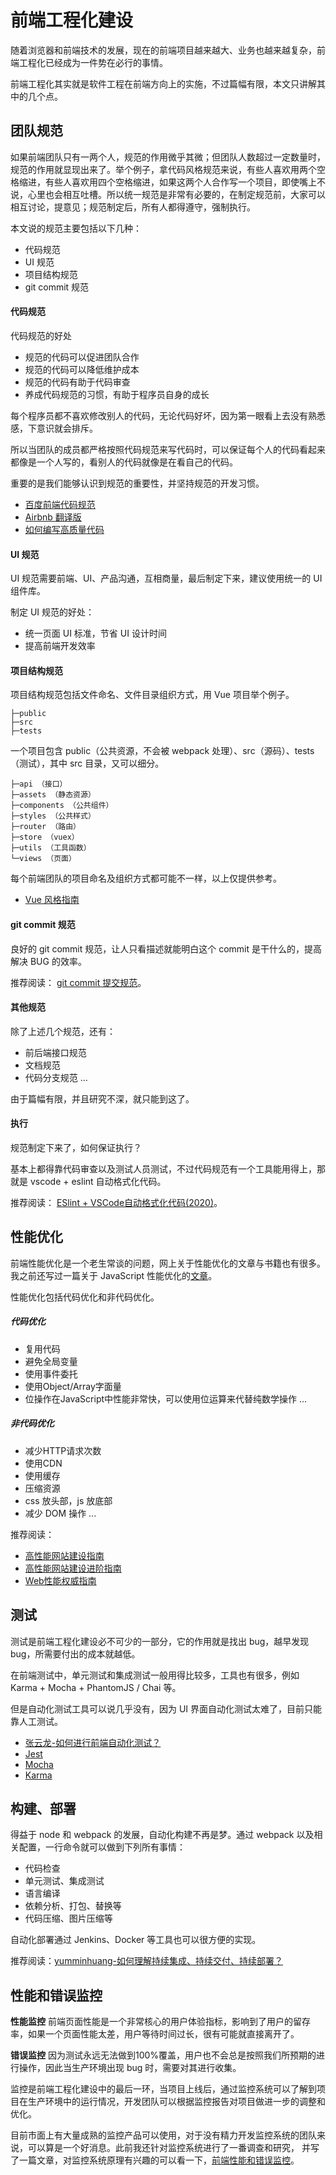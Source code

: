 # 前端工程化建设

随着浏览器和前端技术的发展，现在的前端项目越来越大、业务也越来越复杂，前端工程化已经成为一件势在必行的事情。

前端工程化其实就是软件工程在前端方向上的实施，不过篇幅有限，本文只讲解其中的几个点。

## 团队规范
如果前端团队只有一两个人，规范的作用微乎其微；但团队人数超过一定数量时，规范的作用就显现出来了。举个例子，拿代码风格规范来说，有些人喜欢用两个空格缩进，有些人喜欢用四个空格缩进，如果这两个人合作写一个项目，即使嘴上不说，心里也会相互吐槽。所以统一规范是非常有必要的，在制定规范前，大家可以相互讨论，提意见；规范制定后，所有人都得遵守，强制执行。

本文说的规范主要包括以下几种：
* 代码规范
* UI 规范
* 项目结构规范
* git commit 规范

#### 代码规范
代码规范的好处
* 规范的代码可以促进团队合作
* 规范的代码可以降低维护成本
* 规范的代码有助于代码审查
* 养成代码规范的习惯，有助于程序员自身的成长

每个程序员都不喜欢修改别人的代码，无论代码好坏，因为第一眼看上去没有熟悉感，下意识就会排斥。

所以当团队的成员都严格按照代码规范来写代码时，可以保证每个人的代码看起来都像是一个人写的，看别人的代码就像是在看自己的代码。

重要的是我们能够认识到规范的重要性，并坚持规范的开发习惯。

* [百度前端代码规范](https://github.com/ecomfe/spec)
* [Airbnb 翻译版](https://github.com/woai3c/javascript)
* [如何编写高质量代码](https://github.com/woai3c/Front-end-articles/blob/master/high-quality-code.md)

#### UI 规范
UI 规范需要前端、UI、产品沟通，互相商量，最后制定下来，建议使用统一的 UI 组件库。

制定 UI 规范的好处：
* 统一页面 UI 标准，节省 UI 设计时间
* 提高前端开发效率

#### 项目结构规范
项目结构规范包括文件命名、文件目录组织方式，用 Vue 项目举个例子。
```
├─public
├─src
├─tests
```
一个项目包含 public（公共资源，不会被 webpack 处理）、src（源码）、tests（测试），其中 src 目录，又可以细分。
```
├─api （接口）
├─assets （静态资源）
├─components （公共组件）
├─styles （公共样式）
├─router （路由）
├─store （vuex）
├─utils （工具函数）
└─views （页面）
```
每个前端团队的项目命名及组织方式都可能不一样，以上仅提供参考。
* [Vue 风格指南](https://cn.vuejs.org/v2/style-guide/)

#### git commit 规范
良好的 git commit 规范，让人只看描述就能明白这个 commit 是干什么的，提高解决 BUG 的效率。

推荐阅读： [git commit 提交规范](https://github.com/woai3c/Front-end-articles/blob/master/git%20commit%20style.md)。

#### 其他规范
除了上述几个规范，还有：
* 前后端接口规范
* 文档规范
* 代码分支规范
...

由于篇幅有限，并且研究不深，就只能到这了。

#### 执行

规范制定下来了，如何保证执行？

基本上都得靠代码审查以及测试人员测试，不过代码规范有一个工具能用得上，那就是 vscode + eslint 自动格式化代码。

推荐阅读： [ESlint + VSCode自动格式化代码(2020)](https://github.com/woai3c/Front-end-articles/blob/master/eslint-vscode-format.md)。


## 性能优化
前端性能优化是一个老生常谈的问题，网上关于性能优化的文章与书籍也有很多。我之前还写过一篇关于 JavaScript 性能优化的[文章](https://github.com/woai3c/Front-end-articles/blob/master/javascript-optimization.md)。

性能优化包括代码优化和非代码优化。

##### 代码优化
* 复用代码
* 避免全局变量
* 使用事件委托
* 使用Object/Array字面量
* 位操作在JavaScript中性能非常快，可以使用位运算来代替纯数学操作
...
##### 非代码优化
* 减少HTTP请求次数
* 使用CDN
* 使用缓存
* 压缩资源
* css 放头部，js 放底部
* 减少 DOM 操作
...

推荐阅读：
* [高性能网站建设指南](https://github.com/woai3c/recommended-books/blob/master/%E5%89%8D%E7%AB%AF/%E9%AB%98%E6%80%A7%E8%83%BD%E7%BD%91%E7%AB%99%E5%BB%BA%E8%AE%BE%E6%8C%87%E5%8D%97.pdf)
* [高性能网站建设进阶指南](https://github.com/woai3c/recommended-books/blob/master/%E5%89%8D%E7%AB%AF/%E9%AB%98%E6%80%A7%E8%83%BD%E7%BD%91%E7%AB%99%E5%BB%BA%E8%AE%BE%E8%BF%9B%E9%98%B6%E6%8C%87%E5%8D%97.pdf)
* [Web性能权威指南](https://github.com/woai3c/recommended-books/blob/master/%E5%89%8D%E7%AB%AF/Web%E6%80%A7%E8%83%BD%E6%9D%83%E5%A8%81%E6%8C%87%E5%8D%97.pdf)

## 测试
测试是前端工程化建设必不可少的一部分，它的作用就是找出 bug，越早发现 bug，所需要付出的成本就越低。

在前端测试中，单元测试和集成测试一般用得比较多，工具也有很多，例如 Karma + Mocha + PhantomJS / Chai 等。

但是自动化测试工具可以说几乎没有，因为 UI 界面自动化测试太难了，目前只能靠人工测试。

* [张云龙-如何进行前端自动化测试？](https://www.zhihu.com/question/29922082/answer/46141819)
* [Jest](https://jestjs.io/zh-Hans/)
* [Mocha](https://mochajs.cn/)
* [Karma](https://github.com/karma-runner/karma)
## 构建、部署
得益于 node 和 webpack 的发展，自动化构建不再是梦。通过 webpack 以及相关配置，一行命令就可以做到下列所有事情：
* 代码检查
* 单元测试、集成测试
* 语言编译
* 依赖分析、打包、替换等
* 代码压缩、图片压缩等

自动化部署通过 Jenkins、Docker 等工具也可以很方便的实现。


推荐阅读：[yumminhuang-如何理解持续集成、持续交付、持续部署？](https://www.zhihu.com/question/23444990/answer/89426003)
## 性能和错误监控
**性能监控**
前端页面性能是一个非常核心的用户体验指标，影响到了用户的留存率，如果一个页面性能太差，用户等待时间过长，很有可能就直接离开了。

**错误监控** 
因为测试永远无法做到100%覆盖，用户也不会总是按照我们所预期的进行操作，因此当生产环境出现 bug 时，需要对其进行收集。

监控是前端工程化建设中的最后一环，当项目上线后，通过监控系统可以了解到项目在生产环境中的运行情况，开发团队可以根据监控报告对项目做进一步的调整和优化。

目前市面上有大量成熟的监控产品可以使用，对于没有精力开发监控系统的团队来说，可以算是一个好消息。此前我还针对监控系统进行了一番调查和研究，
并写了一篇文章，对监控系统原理有兴趣的可以看一下，[前端性能和错误监控](https://github.com/woai3c/Front-end-articles/blob/master/monitor.md)。
